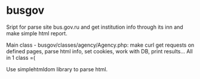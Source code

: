 # busgov
Sript for parse site bus.gov.ru and get institution info through its inn and make simple html report.

Main class - busgov/classes/agency/Agency.php:
make curl get requests on defined pages, parse html info, set cookies, work with DB, print results... All in 1 class =(

Use simplehtmldom library to parse html.
